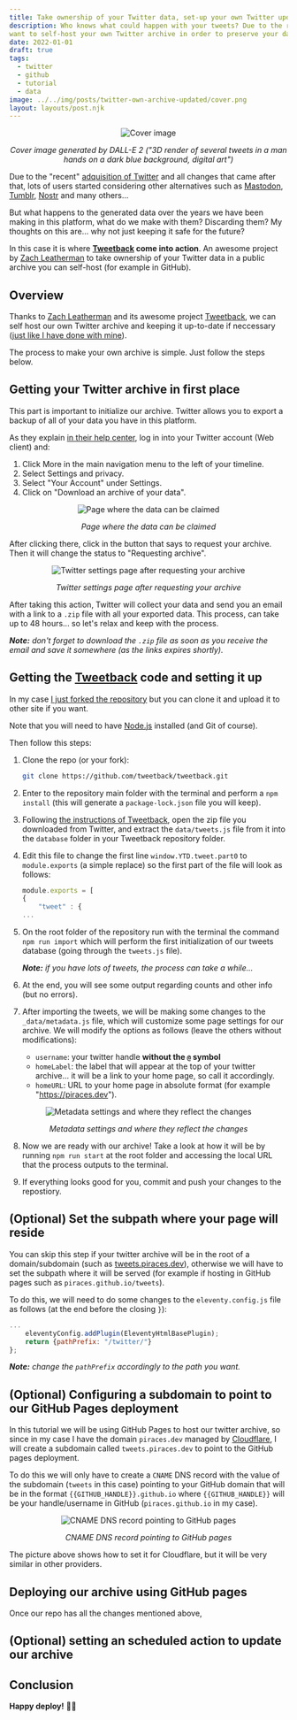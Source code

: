 ```yaml
---
title: Take ownership of your Twitter data, set-up your own Twitter updated archive in GitHub
description: Who knows what could happen with your tweets? Due to the recent events regarding Twitter and the data you have generated in this platform, you may
want to self-host your own Twitter archive in order to preserve your data for the future (even if you keep using it).
date: 2022-01-01
draft: true
tags:
  - twitter
  - github
  - tutorial
  - data
image: ../../img/posts/twitter-own-archive-updated/cover.png
layout: layouts/post.njk
---
```


<div align="center">

![Cover image](../../img/posts/twitter-own-archive-updated/cover.png)

</div>
<div align="center"><em>Cover image generated by DALL-E 2 ("3D render of several tweets in a man hands on a dark blue background, digital art")</em></div>


Due to the "recent" [adquisition of Twitter](https://en.wikipedia.org/wiki/Acquisition_of_Twitter_by_Elon_Musk) and all changes that came after that, lots of users started considering other alternatives such as [Mastodon](https://joinmastodon.org/), [Tumblr](https://www.tumblr.com/), [Nostr](https://nostr.com/) and many others...

But what happens to the generated data over the years we have been making in this platform, what do we make with them? Discarding them? My thoughts on this are... why not just keeping it safe for the future?

In this case it is where **[Tweetback](https://github.com/tweetback/tweetback) come into action**. An awesome project by [Zach Leatherman](https://zachleat.com/@zachleat) to take ownership of your Twitter data in a public archive you can self-host (for example in GitHub).

## Overview

Thanks to [Zach Leatherman](https://zachleat.com/@zachleat) and its awesome project [Tweetback](https://github.com/tweetback/tweetback), we can self host our own Twitter archive and keeping it up-to-date if neccessary ([just like I have done with mine](https://tweets.piraces.dev/)).

The process to make your own archive is simple. Just follow the steps below.

## Getting your Twitter archive in first place

This part is important to initialize our archive.
Twitter allows you to export a backup of all of your data you have in this platform. 

As they explain [in their help center](https://help.twitter.com/en/managing-your-account/accessing-your-twitter-data), log in into your Twitter account (Web client) and:
1. Click More in the main navigation menu to the left of your timeline.
2. Select Settings and privacy.
3. Select "Your Account" under Settings.
4. Click on "Download an archive of your data".

<div align="center">

![Page where the data can be claimed](../../img/posts/twitter-own-archive-updated/twitter_archive_1.png)

</div>
<div align="center"><em>Page where the data can be claimed</em></div>

After clicking there, click in the button that says to request your archive. Then it will change the status to "Requesting archive".

<div align="center">

![Twitter settings page after requesting your archive](../../img/posts/twitter-own-archive-updated/twitter_archive_2.png)

</div>
<div align="center"><em>Twitter settings page after requesting your archive</em></div>

After taking this action, Twitter will collect your data and send you an email with a link to a `.zip` file with all your exported data. This process, can take up to 48 hours... so let's relax and keep with the process.
 
_**Note:** don't forget to download the `.zip` file as soon as you receive the email and save it somewhere (as the links expires shortly)._

## Getting the [Tweetback](https://github.com/tweetback/tweetback) code and setting it up

In my case [I just forked the repository](https://github.com/piraces/twitter_archive) but you can clone it and upload it to other site if you want.

Note that you will need to have [Node.js](https://nodejs.org/en/) installed (and Git of course).

Then follow this steps:

1. Clone the repo (or your fork):
    ```sh
    git clone https://github.com/tweetback/tweetback.git
    ```

2. Enter to the repository main folder with the terminal and perform a `npm install` (this will generate a `package-lock.json` file you will keep).

3. Following [the instructions of Tweetback](https://github.com/tweetback/tweetback#usage), open the zip file you downloaded from Twitter, and extract the `data/tweets.js` file from it into the `database` folder in your Tweetback repository folder.

4. Edit this file to change the first line `window.YTD.tweet.part0` to `module.exports` (a simple replace) so the first part of the file will look as follows:
    ```js
    module.exports = [
    {
        "tweet" : {
    ...
    ```

5. On the root folder of the repository run with the terminal the command `npm run import` which will perform the first initialization of our tweets database (going through the `tweets.js` file).

    _**Note:** if you have lots of tweets, the process can take a while..._

6. At the end, you will see some output regarding counts and other info (but no errors).

7. After importing the tweets, we will be making some changes to the `_data/metadata.js` file, which will customize some page settings for our archive. We will modify the options as follows (leave the others without modifications):
    - `username`: your twitter handle **without the `@` symbol**
    - `homeLabel`: the label that will appear at the top of your twitter archive... it will be a link to your home page, so call it accordingly.
    - `homeURL`: URL to your home page in absolute format (for example "https://piraces.dev").

<div align="center">

![Metadata settings and where they reflect the changes](../../img/posts/twitter-own-archive-updated/twitter_archive_2.png)

</div>
<div align="center"><em>Metadata settings and where they reflect the changes</em></div>

8. Now we are ready with our archive! Take a look at how it will be by running `npm run start` at the root folder and accessing the local URL that the process outputs to the terminal.

9. If everything looks good for you, commit and push your changes to the repostiory.

## (Optional) Set the subpath where your page will reside

You can skip this step if your twitter archive will be in the root of a domain/subdomain (such as [tweets.piraces.dev](https://tweets.piraces.dev/)), otherwise we will have to set the subpath where it will be served (for example if hosting in GitHub pages such as `piraces.github.io/tweets`).

To do this, we will need to do some changes to the `eleventy.config.js` file as follows (at the end before the closing `}`):
```js
...
    eleventyConfig.addPlugin(EleventyHtmlBasePlugin);
    return {pathPrefix: "/twitter/"}
};
```

_**Note:** change the `pathPrefix` accordingly to the path you want._

## (Optional) Configuring a subdomain to point to our GitHub Pages deployment

In this tutorial we will be using GitHub Pages to host our twitter archive, so since in my case I have the domain `piraces.dev` managed by [Cloudflare](https://www.cloudflare.com/), I will create a subdomain called `tweets.piraces.dev` to point to the GitHub pages deployment.

To do this we will only have to create a `CNAME` DNS record with the value of the subdomain (`tweets` in this case) pointing to your GitHub domain that will be in the format `{{GITHUB_HANDLE}}.github.io` where `{{GITHUB_HANDLE}}` will be your handle/username in GitHub (`piraces.github.io` in my case).

<div align="center">

![CNAME DNS record pointing to GitHub pages](../../img/posts/twitter-own-archive-updated/cname_record_github.png)

</div>
<div align="center"><em>CNAME DNS record pointing to GitHub pages</em></div>

The picture above shows how to set it for Cloudflare, but it will be very similar in other providers.

## Deploying our archive using GitHub pages

Once our repo has all the changes mentioned above, 

## (Optional) setting an scheduled action to update our archive




## Conclusion



**Happy deploy!** 🎉🎉
